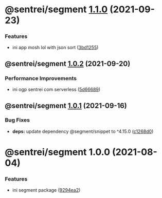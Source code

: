 # @sentrei/segment [1.1.0](https://github.com/sentrei/sentrei/compare/@sentrei/segment@1.0.2...@sentrei/segment@1.1.0) (2021-09-23)

### Features

- ini app mosh lol with json sort ([3bd1255](https://github.com/sentrei/sentrei/commit/3bd12550f6f1a2be250c0497c665e79e9d1ecd88))

## @sentrei/segment [1.0.2](https://github.com/sentrei/sentrei/compare/@sentrei/segment@1.0.1...@sentrei/segment@1.0.2) (2021-09-20)

### Performance Improvements

- ini ogp sentrei com serverless ([5d66689](https://github.com/sentrei/sentrei/commit/5d66689123d73cb9d604c73c7c9f72af35d813b0))

## @sentrei/segment [1.0.1](https://github.com/sentrei/sentrei/compare/@sentrei/segment@1.0.0...@sentrei/segment@1.0.1) (2021-09-16)

### Bug Fixes

- **deps:** update dependency @segment/snippet to ^4.15.0 ([c1268d0](https://github.com/sentrei/sentrei/commit/c1268d0fee54c0b5c40ce870a9bd4753304d1197))

# @sentrei/segment 1.0.0 (2021-08-04)

### Features

- ini segment package ([9294ea2](https://github.com/sentrei/sentrei/commit/9294ea2ca8f49aa6ce9462c0dbcafb8719543209))
